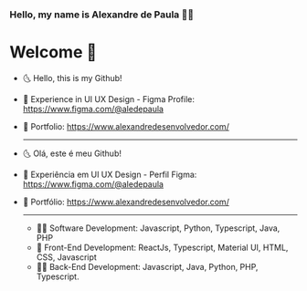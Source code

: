 ### Hello, my name is Alexandre de Paula 👨‍💻

<h1> Welcome 💎 </h1>

- 🌜 Hello, this is my Github!
- 🎨 Experience in UI UX Design - Figma Profile: https://www.figma.com/@aledepaula
- 📝 Portfolio: https://www.alexandredesenvolvedor.com/

  <hr>
- 🌜 Olá, este é meu Github!
- 🎨 Experiência em UI UX Design - Perfil Figma: https://www.figma.com/@aledepaula
- 📝 Portfólio: https://www.alexandredesenvolvedor.com/
  <hr>

  - 👨‍💻 Software Development: Javascript, Python, Typescript, Java, PHP
  - 🎨 Front-End Development: ReactJs, Typescript, Material UI, HTML, CSS, Javascript
  - 👨‍💻 Back-End Development: Javascript, Java, Python, PHP, Typescript.
